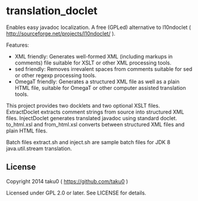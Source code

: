 # translation_doclet

Enables easy javadoc localization. A free (GPLed) alternative to l10ndoclet ( http://sourceforge.net/projects/l10ndoclet/ ).

Features:

- XML friendly: Generates well-formed XML (including markups in comments) file suitable for XSLT or other XML processing tools.
- sed friendly: Removes irrevalent spaces from comments suitable for sed or other regexp processing tools.
- OmegaT friendly: Generates a structured XML file as well as a plain HTML file, suitable for OmegaT or other computer assisted translation tools.

This project provides two docklets and two optional XSLT files. ExtractDoclet extracts comment strings from source into structured XML files. InjectDoclet generates translated javadoc using standard doclet. to\_html.xsl and from\_html.xsl converts between structured XML files and plain HTML files.

Batch files extract.sh and inject.sh are sample batch files for JDK 8 java.util.stream translation.

## License

Copyright 2014 taku0 ( https://github.com/taku0 )

Licensed under GPL 2.0 or later. See LICENSE for details.
